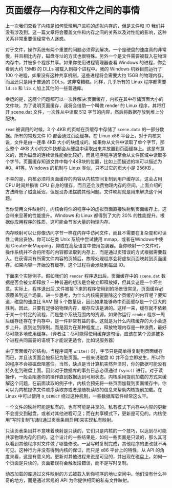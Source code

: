 # 页面缓存—内存和文件之间的事情

上一次我们查看了内核是如何管理用户进程的虚拟内存的，但是文件和 IO 我们并没有涉及到。这一篇文章将会覆盖文件和内存之间的关系以及对性能的影响，这种关系非常重要但经常令人迷惑。

对于文件，操作系统有两个重要的问题必须得到解决。一个是硬盘的速度真的非常慢，并且相比内存，磁盘寻址的方式也很特殊。另外一个是文件需要被载入在物理内存中，并被多个程序共享。如果你使用进程管理器查看 Windows 的进程，你会看到大约 15MB 的 DLLs 被载入到每个进程中。我的 Windows 机器目前运行了 100 个进程，如果没有这种共享机制，这些进程将会需要大约 15GB 的物理内存，而且还只是用于普通的 DDLs，这非常糟糕。同样，几乎所有的 Linux 程序都需要 `ld.so` 和 `lib.c`,加上其他的一些普通库。

幸运的是，这两个问题都可以一次性解决:页面缓存，内核在其中存储页面大小的文件块。为了说明页面缓存，我将会借助一个叫做 render 的 Linux 程序，其将打开 scene.dat 文件，一次性从中读取 512 字节的内容，然后将数据存放到堆上分配块。

`read` 被调用的时候，3 个 4KB 的页帧在页缓存中存储了 `scene.data` 的一部分数据。所有的常规文件 IO 都会通过页面缓存。在 Linux x86 平台上，对于内核来说，文件是由一连串 4KB 大小的块组成的。如果你从文件中读取了单个字节，那么整个 4KB 大小的文件快都会从硬盘中读取出来并放置到页面缓存上。这是有意义的，因为磁盘的连续读性能会比较好，而且程序程序通常会从文件区域中读取多个字节。页面缓存知道文件中每个4KB块的位置，比如上面描述的块可以描述为#0、#1等。Windows 的机制与 Linux 类似，只不过它的页大小是 256KB 。

不幸的是，内核必须将页面缓存的内容从内核空间复制到用户缓存区，这会占用 CPU 时间并损害 CPU 自身的缓存，而且还会浪费物理内存的空间。上面介绍的方法降低了磁盘延迟，但是没办法摆脱其他问题。文件映射就是用来解决这个问题。

当你使用文件映射时，内核会将你的程序中的虚拟页面直接映射到页面缓存上。这会带来显著的性能提升。Windows 和 Linux 都得到了大约 30% 的性能提升。根据你应用程序的性质，这可能会节省大量的物理内存。

内存映射可以让你像访问字节一样在内存中访问文件，而且不需要在复杂度和可读性上做出妥协。你可以在类 Unix 系统中尝试使用 mmap，或者在Windows中使用  CreateFileMapping，抑或在高级语言中使用包装器。当你映射一个文件时，操作系统并不会将所有的内容都读取到内存上，而是通过页错误的方式根据需要载入。在获得具有所需文件内容的页帧后，故障处理程序会将虚拟页面映射到页面缓存。如果内容一开始没有缓存，这个过程将会涉及到磁盘 IO。

下面来个实际例子。假如我们的 `render` 程序退出后，页面缓存中的 `scene.dat` 数据是否会被立即释放？一种普遍的想法是会被立即释放掉，但其实这是一个坏主意。实际上，程序退出后,文件被接下来的程序使用到的场景很常见，页面缓存必须覆盖到这个场景。进一步思考，为什么内核需要删除这个页缓存的内容呢？要知道，磁盘的速度比 RAM 慢 5 个数量级，因此如果能够命中页面缓存是一个巨大的胜利。因此，只要有足够的物理内存，缓存应该是满的。这样一来，缓存就不依赖于某一个特定的流程，而是整个系统范围内的资源。如果你运行 `render` 程序一周后缓存还存在于内存中，是一件非常有益的事。这就是为什么内核缓存的大小会逐步上升，直到达到限制。而是因为在某种程度上，释放物理内存是一种浪费，最好尽可能多地使用缓存。（译者注：尽可能得使用缓存这句话，应该在某个资源被多个进程共同需要的语境下才能说更适合，比如说服务器）

由于页面缓存的结构，当程序调用 `write()` 时，字节只是简单得复制到页面缓存而已，并且该页面会被标记为脏页面。一般来说磁盘 IO 并不会立即发生，所以你的程序不会被磁盘阻塞住。当然，缺点是当计算机突然奔溃时，你的数据可能没有持久化到磁盘上面。因此对于数据库的事务日志必须通过 `fsync()` 进行。对于读操作，一般会阻塞你的操作直到数据达到可用状态。内核采用提前加载的方式来缓解这个问题，在前面读取的例子中，内核会预先将一些页面加载到页面缓存中。你可以为内核提供文件顺序读取亦或者是随机读取的信息来帮助内核提前加载。在 Linux 中可以使用 `O_DIRECT` 绕过这种机制，一些数据库软件经常这么干。

一个文件的映射可能是私有的，也有可能是共享的。私有模式下内存中内容的更新不会提交到磁盘，或者对其他进程可见；而在共享模式下，更新是可见的。内核使用“写时复制”机制(通过页表条目启用)来实现私有映射。

只读页表条目并不意味着映射是只读的，它们只是内核的一个技巧，以达到尽可能共享物理内存的目的。这个设计的一些结果是，如何一些页面是只读的，那么其可以看到其他程序对文件做了哪些修改。一旦写时复制完成，其他程序的更改就不再可见。这种行为并没有得到内核的保证，而只是 x86 平台上的特性，从 API 的角度来看，这是有意义的。更新对其他进程来说是可见的，并出现在磁盘上。如何一个页面是只读的，页面错误将会触发段错误，而不是写时复制。

动态加载的库通过文件映射的方式被载入到你程序的地址空间中。他们没有什么神奇的地方，而是通过常规的 API 为你提供相同的私有文件映射。